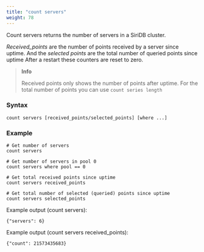 ```yaml
---
title: "count servers"
weight: 78
---
```


Count servers returns the number of servers in a SiriDB cluster.

*Received_points* are the number of points received by a server since uptime. And the *selected points* are the total number of queried points since uptime
After a restart these counters are reset to zero.

>**Info**
>
>Received points only shows the number of points after uptime. For the total
>number of points you can use `count series length`

### Syntax

    count servers [received_points/selected_points] [where ...]

### Example

    # Get number of servers
    count servers

    # Get number of servers in pool 0
    count servers where pool == 0

    # Get total received points since uptime
    count servers received_points

    # Get total number of selected (queried) points since uptime
    count servers selected_points

Example output (count servers):

    {"servers": 6}

Example output (count servers received_points):

    {"count": 21573435683}
